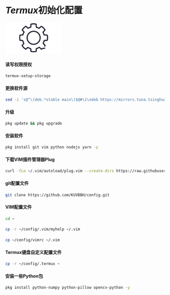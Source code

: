 # *Termux*初始化配置

<img src="https://github.com/KUVBBH/config/blob/main/.PNG/%E8%AE%BE%E7%BD%AE.jpg" height="100">

#### 读写权限授权

```sh
termux-setup-storage
```

#### 更换软件源

```sh
sed -i 's@^\(deb.*stable main\)$@#\1\ndeb https://mirrors.tuna.tsinghua.edu.cn/termux/termux-packages-24 stable main@' $PREFIX/etc/apt/sources.list
```

#### 升级

```sh
pkg update && pkg upgrade
```

#### 安装软件

```sh
pkg install git vim python nodejs yarn -y
```

#### 下载VIM插件管理器Plug

```sh
curl -fLo ~/.vim/autoload/plug.vim --create-dirs https://raw.githubusercontent.com/junegunn/vim-plug/master/plug.vim
```

#### git配置文件

```sh
git clone https://github.com/KUVBBH/config.git
```

#### VIM配置文件

```sh
cd ~

cp -r ~/config/.vim/myhelp ~/.vim

cp ~/config/vimrc ~/.vim
```

#### Termux键盘自定义配置文件

```sh
cp -r ~/config/.termux ~
```

#### 安装一些Python包

```sh
pkg install python-numpy python-pillow opencv-python -y
```



